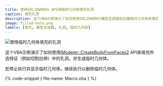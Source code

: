 ```yaml
---
title: 使用SOLIDWORKS API用临时几何体填充孔洞
caption: 填充孔洞
description: 这个VBA示例演示了如何使用SOLIDWORKS模型生成器和创建临时几何体来填充几何体中的孔洞。
image: filled-hole.png
labels: [填充, 模型生成器, 孔洞, 临时几何体]
---
```

![使用临时几何体填充的孔洞](filled-hole.png)

这个VBA示例演示了如何使用[IModeler::CreateBodyFromFaces2](https://help.solidworks.com/2017/English/api/sldworksapi/SOLIDWORKS.Interop.sldworks~SOLIDWORKS.Interop.sldworks.IModeler~CreateBodyFromFaces2.html) API来填充所选特征（例如切割拉伸）中的孔洞，并生成临时几何体。

宏停止执行并显示临时几何体。继续执行以删除临时几何体。

{% code-snippet { file-name: Macro.vba } %}